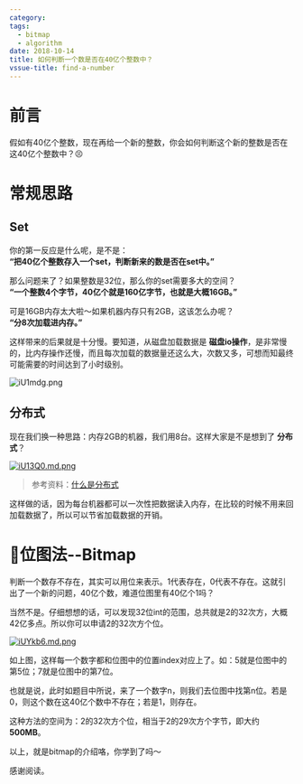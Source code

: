 ```yaml
---
category: 
tags:
  - bitmap
  - algorithm
date: 2018-10-14
title: 如何判断一个数是否在40亿个整数中？
vssue-title: find-a-number
---
```




# 前言

假如有40亿个整数，现在再给一个新的整数，你会如何判断这个新的整数是否在这40亿个整数中？😣   
    

      
# 常规思路
   


## Set
你的第一反应是什么呢，是不是：  
	**“把40亿个整数存入一个set，判断新来的数是否在set中。”**  

那么问题来了？如果整数是32位，那么你的set需要多大的空间？  
	**“一个整数4个字节，40亿个就是160亿字节，也就是大概16GB。”**  
  
可是16GB内存太大啦～如果机器内存只有2GB，这该怎么办呢？  
	**“分8次加载进内存。”**  

这样带来的后果就是十分慢。要知道，从磁盘加载数据是 **磁盘io操作**，是非常慢的，比内存操作还慢，而且每次加载的数据量还这么大，次数又多，可想而知最终可能需要的时间达到了小时级别。

![iU1mdg.png](https://s1.ax1x.com/2018/10/14/iU1mdg.png)
    


## 分布式  
现在我们换一种思路：内存2GB的机器，我们用8台。这样大家是不是想到了 **分布式**？  
  
[![iU13Q0.md.png](https://s1.ax1x.com/2018/10/14/iU13Q0.md.png)](https://imgchr.com/i/iU13Q0)  
  
>参考资料：[什么是分布式](https://blog.csdn.net/youanyyou/article/details/79406507)

这样做的话，因为每台机器都可以一次性把数据读入内存，在比较的时候不用来回加载数据了，所以可以节省加载数据的开销。   
      


# 🌟位图法--Bitmap

判断一个数存不存在，其实可以用位来表示。1代表存在，0代表不存在。这就引出了一个新的问题，40亿个数，难道位图里有40亿个1吗？  

当然不是。仔细想想的话，可以发现32位int的范围，总共就是2的32次方，大概42亿多点。所以你可以申请2的32次方个位。   
  
[![iUYkb6.md.png](https://s1.ax1x.com/2018/10/14/iUYkb6.md.png)](https://imgchr.com/i/iUYkb6)  
  
如上图，这样每一个数字都和位图中的位置index对应上了。如：5就是位图中的第5位；7就是位图中的第7位。  

也就是说，此时如题目中所说，来了一个数字n，则我们去位图中找第n位。若是0，则这个数在这40亿个数中不存在；若是1，则存在。  

这种方法的空间为：2的32次方个位，相当于2的29次方个字节，即大约**500MB**。

以上，就是bitmap的介绍咯，你学到了吗～  

感谢阅读。



